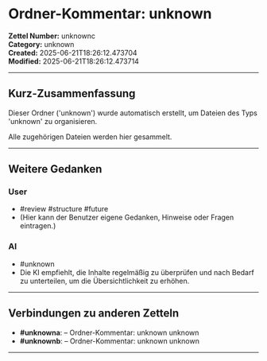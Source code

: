 # Ordner-Kommentar: unknown

**Zettel Number:** unknownc  
**Category:** unknown  
**Created:** 2025-06-21T18:26:12.473704  
**Modified:** 2025-06-21T18:26:12.473714  

---

## Kurz-Zusammenfassung
Dieser Ordner ('unknown') wurde automatisch erstellt, um Dateien des Typs 'unknown' zu organisieren.

Alle zugehörigen Dateien werden hier gesammelt.

---

## Weitere Gedanken

### User
- #review #structure #future
- (Hier kann der Benutzer eigene Gedanken, Hinweise oder Fragen eintragen.)

### AI
- #unknown
- Die KI empfiehlt, die Inhalte regelmäßig zu überprüfen und nach Bedarf zu unterteilen, um die Übersichtlichkeit zu erhöhen.

---

## Verbindungen zu anderen Zetteln

- **#unknowna**:  – Ordner-Kommentar: unknown unknown
- **#unknownb**:  – Ordner-Kommentar: unknown unknown

---
